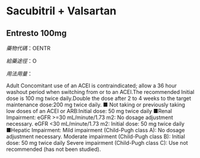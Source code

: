 # Sacubitril + Valsartan

## Entresto 100mg

*藥物代碼*：OENTR

*給藥途徑*：O

*用法用量*：

Adult
Concomitant use of an ACEI is contraindicated; allow a 36 hour washout period when switching from or to an ACEI.The recommended Initial dose is 100 mg twice daily.Double the dose after 2 to 4 weeks to the target maintenance dose:200 mg twice daily.
■ Not taking or previously taking low doses of an ACEI or ARB:Initial dose: 50 mg twice daily
■Renal Impairment:
eGFR >=30 mL/minute/1.73 m2: No dosage adjustment necessary.
eGFR <30 mL/minute/1.73 m2: Initial dose: 50 mg twice daily
■Hepatic Impairment:
Mild impairment (Child-Pugh class A): No dosage adjustment necessary.
Moderate impairment (Child-Pugh class B): Initial dose: 50 mg twice daily
Severe impairment (Child-Pugh class C): Use not recommended (has not been studied).


